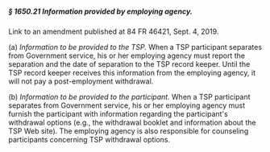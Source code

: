 ##### § 1650.21 Information provided by employing agency. #####

Link to an amendment published at 84 FR 46421, Sept. 4, 2019.

(a) *Information to be provided to the TSP.* When a TSP participant separates from Government service, his or her employing agency must report the separation and the date of separation to the TSP record keeper. Until the TSP record keeper receives this information from the employing agency, it will not pay a post-employment withdrawal.

(b) *Information to be provided to the participant.* When a TSP participant separates from Government service, his or her employing agency must furnish the participant with information regarding the participant's withdrawal options (e.g., the withdrawal booklet and information about the TSP Web site). The employing agency is also responsible for counseling participants concerning TSP withdrawal options.